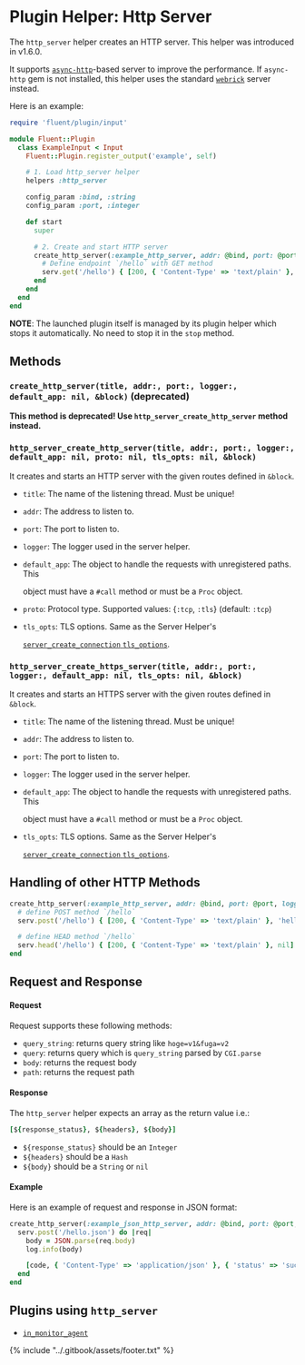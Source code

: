 # Plugin Helper: Http Server

The `http_server` helper creates an HTTP server. This helper was introduced in v1.6.0.

It supports [`async-http`](https://github.com/socketry/async-http)-based server to improve the performance. If `async-http` gem is not installed, this helper uses the standard [`webrick`](https://github.com/ruby/webrick) server instead.

Here is an example:

```ruby
require 'fluent/plugin/input'

module Fluent::Plugin
  class ExampleInput < Input
    Fluent::Plugin.register_output('example', self)

    # 1. Load http_server helper
    helpers :http_server

    config_param :bind, :string
    config_param :port, :integer

    def start
      super

      # 2. Create and start HTTP server
      create_http_server(:example_http_server, addr: @bind, port: @port, logger: log) do |serv|
        # Define endpoint `/hello` with GET method
        serv.get('/hello') { [200, { 'Content-Type' => 'text/plain' }, 'hello!'] }
      end
    end
  end
end
```

**NOTE**: The launched plugin itself is managed by its plugin helper which stops it automatically. No need to stop it in the `stop` method.

## Methods

### `create_http_server(title, addr:, port:, logger:, default_app: nil, &block)` \(deprecated\)

**This method is deprecated! Use `http_server_create_http_server` method instead.**

### `http_server_create_http_server(title, addr:, port:, logger:, default_app: nil, proto: nil, tls_opts: nil, &block)`

It creates and starts an HTTP server with the given routes defined in `&block`.

* `title`: The name of the listening thread. Must be unique!
* `addr`: The address to listen to.
* `port`: The port to listen to.
* `logger`: The logger used in the server helper.
* `default_app`: The object to handle the requests with unregistered paths. This

  object must have a `#call` method or must be a `Proc` object.

* `proto`: Protocol type. Supported values: {`:tcp`, `:tls`} \(default: `:tcp`\)
* `tls_opts`: TLS options. Same as the Server Helper's

  [`server_create_connection` `tls_options`](api-plugin-helper-server.md).

### `http_server_create_https_server(title, addr:, port:, logger:, default_app: nil, tls_opts: nil, &block)`

It creates and starts an HTTPS server with the given routes defined in `&block`.

* `title`: The name of the listening thread. Must be unique!
* `addr`: The address to listen to.
* `port`: The port to listen to.
* `logger`: The logger used in the server helper.
* `default_app`: The object to handle the requests with unregistered paths. This

  object must have a `#call` method or must be a `Proc` object.

* `tls_opts`: TLS options. Same as the Server Helper's

  [`server_create_connection` `tls_options`](api-plugin-helper-server.md).

## Handling of other HTTP Methods

```ruby
create_http_server(:example_http_server, addr: @bind, port: @port, logger: log) do |serv|
  # define POST method `/hello`
  serv.post('/hello') { [200, { 'Content-Type' => 'text/plain' }, 'hello!'] }

  # define HEAD method `/hello`
  serv.head('/hello') { [200, { 'Content-Type' => 'text/plain' }, nil] }
end
```

## Request and Response

#### Request

Request supports these following methods:

* `query_string`: returns query string like `hoge=v1&fuga=v2`
* `query`: returns query which is `query_string` parsed by `CGI.parse`
* `body`: returns the request body
* `path`: returns the request path

#### Response

The `http_server` helper expects an array as the return value i.e.:

```ruby
[${response_status}, ${headers}, ${body}]
```

* `${response_status}` should be an `Integer`
* `${headers}` should be a `Hash`
* `${body}` should be a `String` or `nil`

#### Example

Here is an example of request and response in JSON format:

```ruby
create_http_server(:example_json_http_server, addr: @bind, port: @port, logger: log) do |serv|
  serv.post('/hello.json') do |req|
    body = JSON.parse(req.body)
    log.info(body)

    [code, { 'Content-Type' => 'application/json' }, { 'status' => 'success' }.to_json]
  end
end
```

## Plugins using `http_server`

* [`in_monitor_agent`](../input/monitor_agent.md)

{% include "../.gitbook/assets/footer.txt" %}
